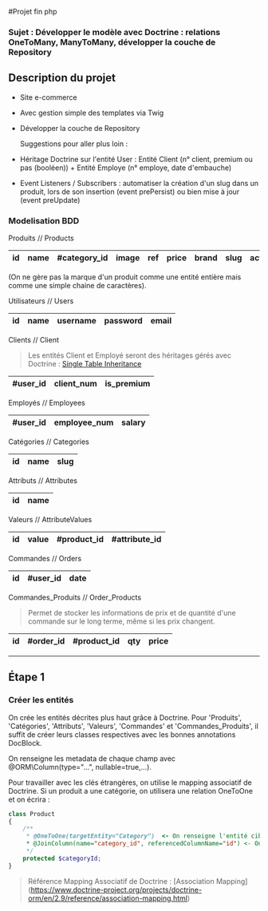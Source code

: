 #Projet fin php

### Sujet : Développer le modèle avec Doctrine : relations OneToMany, ManyToMany, développer la couche de Repository

## Description du projet

- Site e-commerce
- Avec gestion simple des templates via Twig
- Développer la couche de Repository

  Suggestions pour aller plus loin :
- Héritage Doctrine sur l'entité User : Entité Client (n° client, premium ou pas (booléen)) + Entité Employe (n° employe, date d'embauche)
- Event Listeners / Subscribers : automatiser la création d'un slug dans un produit, lors de son insertion (event prePersist) ou bien mise à jour (event preUpdate)


### Modelisation BDD

Produits // Products

| id  | name     | #category_id | image | ref | price | brand | slug | active |
| --- |:--------:| ------------:| ----- | --- |:-----:| ----- | ---- | ------ |

(On ne gère pas la marque d'un produit comme une entité entière mais comme une simple chaine de caractères).

Utilisateurs // Users

| id  | name    | username | password | email |
| --- |:-------:| -------- | -------- | ----- |

Clients // Client
> Les entités Client et Employé seront des héritages gérés avec Doctrine : [Single Table Inheritance](https://www.doctrine-project.org/projects/doctrine-orm/en/2.9/reference/inheritance-mapping.html#single-table-inheritance)

| #user_id  | client_num | is_premium |
| -------- | ---------- | ---------- |

Employés // Employees

| #user_id  | employee_num | salary |
| -------- | ------------ | ------ |

Catégories // Categories

| id  | name    | slug |
| --- |:-------:| ----:|

Attributs // Attributes

| id  | name    |
| --- |:-------:|

Valeurs // AttributeValues

| id  | value  | #product_id | #attribute_id |
| --- |:------:| ----------- | ------------- |

Commandes // Orders

| id  | #user_id | date |
| --- | -------- | ---- |

Commandes_Produits // Order_Products  
> Permet de stocker les informations de prix et de quantité d'une commande sur le long terme, même si les prix changent.

| id  | #order_id | #product_id | qty | price |
| --- | --------- | ----------- | --- | ----- |


---

Étape 1
------
### Créer les entités 

On crée les entités décrites plus haut grâce à Doctrine. 
Pour 'Produits', 'Catégories', 'Attributs', 'Valeurs', 'Commandes' et 'Commandes_Produits', il suffit de créer leurs classes respectives avec les bonnes annotations DocBlock.

On renseigne les metadata de chaque champ avec @ORM\Column(type="...", nullable=true,...).

Pour travailler avec les clés étrangères, on utilise le mapping associatif de Doctrine.
Si un produit a une catégorie, on utilisera une relation OneToOne et on écrira :

````php
class Product
{
    /**
     * @OneToOne(targetEntity="Category")  <- On renseigne l'entité cible
     * @JoinColumn(name="category_id", referencedColumnName="id") <- On indique le nom de la colonne dans la base + la colonne visée 
     */
    protected $categoryId;
}
````
> Référence Mapping Associatif de Doctrine : [Association Mapping] (https://www.doctrine-project.org/projects/doctrine-orm/en/2.9/reference/association-mapping.html)





